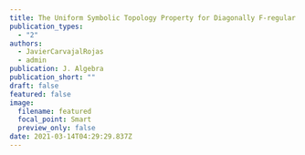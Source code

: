```yaml
---
title: The Uniform Symbolic Topology Property for Diagonally F-regular Algebras
publication_types:
  - "2"
authors:
  - JavierCarvajalRojas
  - admin
publication: J. Algebra
publication_short: ""
draft: false
featured: false
image:
  filename: featured
  focal_point: Smart
  preview_only: false
date: 2021-03-14T04:29:29.837Z
---
```

